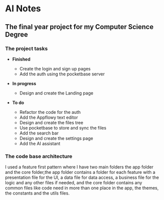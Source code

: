 # AI Notes

## The final year project for my Computer Science Degree

### The project tasks

- **Finished**

  - Create the login and sign up pages
  - Add the auth using the pocketbase server

- **In progress**

  - Design and create the Landing page

- **To do**

  - Refactor the code for the auth
  - Add the Appflowy text editor
  - Design and create the files tree
  - Use pocketbase to store and sync the files
  - Add the search bar
  - Design and create the settings page
  - Add the AI assistant

### The code base architecture

I used a feature first pattern where I have two main folders the app folder
and the core folder,the app folder contains a folder for each feature with
a presentation file for the UI, a data file for data access, a business file
for the logic and any other files if needed, and the core folder contains any
common files like code need in more than one place in the app, the themes,
the constants and the utils files.
